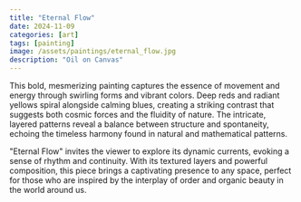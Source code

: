 ```yaml
---
title: "Eternal Flow"
date: 2024-11-09
categories: [art]
tags: [painting]
image: /assets/paintings/eternal_flow.jpg
description: "Oil on Canvas"
---
```


This bold, mesmerizing painting captures the essence of movement and energy through swirling forms and vibrant colors. Deep reds and radiant yellows spiral alongside calming blues, creating a striking contrast that suggests both cosmic forces and the fluidity of nature. The intricate, layered patterns reveal a balance between structure and spontaneity, echoing the timeless harmony found in natural and mathematical patterns.

"Eternal Flow" invites the viewer to explore its dynamic currents, evoking a sense of rhythm and continuity. With its textured layers and powerful composition, this piece brings a captivating presence to any space, perfect for those who are inspired by the interplay of order and organic beauty in the world around us.





